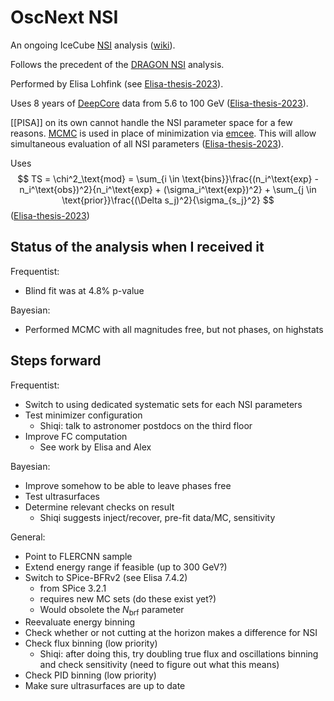# OscNext NSI

An ongoing IceCube [NSI](nsi.md) analysis ([wiki](https://wiki.icecube.wisc.edu/index.php/OscNext_NSI)).

Follows the precedent of the [DRAGON NSI](dragon-nsi.md) analysis.

Performed by Elisa Lohfink (see [Elisa-thesis-2023](https://seafile.rlp.net/f/f660b4d52dc04953bb36/)).

Uses 8 years of [DeepCore](deepcore.md) data from 5.6 to 100 GeV ([Elisa-thesis-2023](https://seafile.rlp.net/f/f660b4d52dc04953bb36/)).

[[PISA]] on its own cannot handle the NSI parameter space for a few reasons. [MCMC](mcmc.md) is used in place of minimization via [emcee](emcee.md). This will allow simultaneous evaluation of all NSI parameters ([Elisa-thesis-2023](https://seafile.rlp.net/f/f660b4d52dc04953bb36/)).

Uses
$$
TS = \chi^2_\text{mod} = \sum_{i \in \text{bins}}\frac{(n_i^\text{exp} - n_i^\text{obs})^2}{n_i^\text{exp} + (\sigma_i^\text{exp})^2} + \sum_{j \in \text{prior}}\frac{(\Delta s_j)^2}{\sigma_{s_j}^2}
$$
([Elisa-thesis-2023](https://seafile.rlp.net/f/f660b4d52dc04953bb36/))

## Status of the analysis when I received it

Frequentist:

- Blind fit was at 4.8% p-value

Bayesian:

- Performed MCMC with all magnitudes free, but not phases, on highstats

## Steps forward

Frequentist:

- Switch to using dedicated systematic sets for each NSI parameters
- Test minimizer configuration
  - Shiqi: talk to astronomer postdocs on the third floor
- Improve FC computation
  - See work by Elisa and Alex

Bayesian:

- Improve somehow to be able to leave phases free
- Test ultrasurfaces
- Determine relevant checks on result
  - Shiqi suggests inject/recover, pre-fit data/MC, sensitivity

General:

- Point to FLERCNN sample
- Extend energy range if feasible (up to 300 GeV?)
- Switch to SPice-BFRv2 (see Elisa 7.4.2)
  - from SPice 3.2.1
  - requires new MC sets (do these exist yet?)
  - Would obsolete the $N_\text{brf}$ parameter
- Reevaluate energy binning
- Check whether or not cutting at the horizon makes a difference for NSI
- Check flux binning (low priority)
  - Shiqi: after doing this, try doubling true flux and oscillations binning and check sensitivity (need to figure out what this means)
- Check PID binning (low priority)
- Make sure ultrasurfaces are up to date
